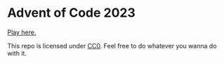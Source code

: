 # Advent of Code 2023

[Play here.][aoc-web]

This repo is licensed under [CC0][cc0]. Feel free to do whatever you wanna do with it.

[aoc-web]: https://adventofcode.com/2023
[cc0]: LICENSE
